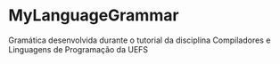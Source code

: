 # MyLanguageGrammar
Gramática desenvolvida durante o tutorial da disciplina Compiladores e Linguagens de Programação da UEFS
